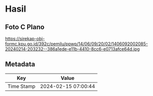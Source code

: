 # Hasil

## Foto C Plano

https://sirekap-obj-formc.kpu.go.id/392c/pemilu/ppwp/14/06/09/20/02/1406092002085-20240214-203232--386a1ede-e11b-4410-8cc6-e0713afce64d.jpg


## Metadata

| Key        | Value               |
| ---------- | ------------------- |
| Time Stamp | 2024-02-15 07:00:44 |



